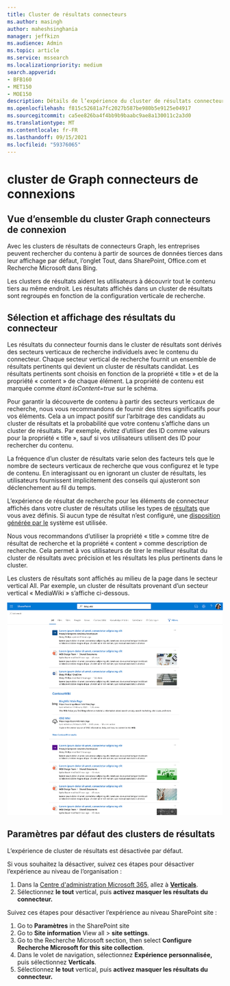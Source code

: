 ```yaml
---
title: Cluster de résultats connecteurs
ms.author: masingh
author: maheshsinghania
manager: jeffkizn
ms.audience: Admin
ms.topic: article
ms.service: mssearch
ms.localizationpriority: medium
search.appverid:
- BFB160
- MET150
- MOE150
description: Détails de l’expérience du cluster de résultats connecteurs
ms.openlocfilehash: f815c52681a7fc2027b587be980b5e9125e04917
ms.sourcegitcommit: ca5ee826ba4f4bb9b9baabc9ae8a130011c2a3d0
ms.translationtype: MT
ms.contentlocale: fr-FR
ms.lasthandoff: 09/15/2021
ms.locfileid: "59376065"
---
```

# <a name="graph-connectors-result-cluster"></a>cluster de Graph connecteurs de connexions

## <a name="overview-of-the-graph-connectors-result-cluster"></a>Vue d’ensemble du cluster Graph connecteurs de connexion  

Avec les clusters de résultats de connecteurs Graph, les entreprises peuvent rechercher  du contenu à partir de sources de données tierces dans leur affichage par défaut, l’onglet Tout, dans SharePoint, Office.com et Recherche Microsoft dans Bing.

Les clusters de résultats aident les utilisateurs à découvrir tout le contenu tiers au même endroit. Les résultats affichés dans un cluster de résultats sont regroupés en fonction de la configuration verticale de recherche.

## <a name="how-connector-results-are-selected-and-displayed"></a>Sélection et affichage des résultats du connecteur

Les résultats du connecteur fournis dans le cluster de résultats sont dérivés des secteurs verticaux de recherche individuels avec le contenu du connecteur. Chaque secteur vertical de recherche fournit un ensemble de résultats pertinents qui devient un cluster de résultats candidat. Les résultats pertinents sont choisis en fonction de la propriété « title » et de la propriété « content » de chaque élément. La propriété de contenu est marquée comme *étant isContent=true* sur le schéma.

Pour garantir la découverte de contenu à partir des secteurs verticaux de recherche, nous vous recommandons de fournir des titres significatifs pour vos éléments. Cela a un impact positif sur l’arbitrage des candidats au cluster de résultats et la probabilité que votre contenu s’affiche dans un cluster de résultats. Par exemple, évitez d’utiliser des ID comme valeurs pour la propriété « title », sauf si vos utilisateurs utilisent des ID pour rechercher du contenu.

La fréquence d’un cluster de résultats varie selon des facteurs tels que le nombre de secteurs verticaux de recherche que vous configurez et le type de contenu. En interagissant ou en ignorant un cluster de résultats, les utilisateurs fournissent implicitement des conseils qui ajusteront son déclenchement au fil du temps.

L’expérience de résultat de recherche pour les éléments de connecteur affichés dans votre cluster de résultats utilise les types de [résultats](./customize-search-page.md#create-your-own-result-type) que vous avez définis. Si aucun type de résultat n’est configuré, une [disposition générée par le](./customize-search-page.md#default-search-result-layout) système est utilisée.

Nous vous recommandons d’utiliser la propriété « title » comme titre de résultat de recherche et la propriété « content » comme description de recherche. Cela permet à vos utilisateurs de tirer le meilleur résultat du cluster de résultats avec précision et les résultats les plus pertinents dans le cluster.

Les clusters de résultats sont affichés au milieu de la page dans le secteur vertical All. Par exemple, un cluster de résultats provenant d’un secteur vertical « MediaWiki » s’affiche ci-dessous.

![Exemple de cluster de résultats MediaWiki.](media/result-cluster/result-cluster-example.png)

## <a name="result-clusters-default-settings"></a>Paramètres par défaut des clusters de résultats
  
L’expérience de cluster de résultats est désactivée par défaut.  

Si vous souhaitez la désactiver, suivez ces étapes pour désactiver l’expérience au niveau de l’organisation :

1. Dans la [Centre d'administration Microsoft 365](https://admin.microsoft.com), allez à [**Verticals**](https://admin.microsoft.com/Adminportal/Home#/MicrosoftSearch/verticals).
1. Sélectionnez **le tout** vertical, puis **activez masquer les résultats du connecteur.**

Suivez ces étapes pour désactiver l’expérience au niveau SharePoint site :

1. Go to **Paramètres** in the SharePoint site
2. Go to **Site information** View all > **site settings**.
3. Go to the Recherche Microsoft section, then select **Configure Recherche Microsoft for this site collection**.
4. Dans le volet de navigation, sélectionnez **Expérience personnalisée,** puis sélectionnez **Verticals**.
5. Sélectionnez **le tout** vertical, puis **activez masquer les résultats du connecteur.**
